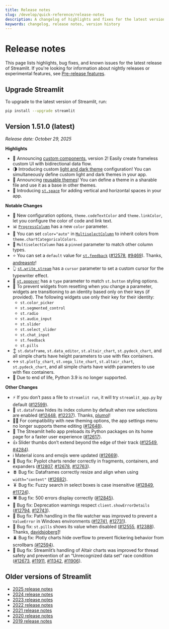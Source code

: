 ```yaml
---
title: Release notes
slug: /develop/quick-reference/release-notes
description: A changelog of highlights and fixes for the latest version of Streamlit.
keywords: changelog, release notes, version history
---
```


# Release notes

This page lists highlights, bug fixes, and known issues for the latest release of Streamlit. If you're looking for information about nightly releases or experimental features, see [Pre-release features](/develop/quick-reference/prerelease).

## Upgrade Streamlit

<Tip>

To upgrade to the latest version of Streamlit, run:

```bash
pip install --upgrade streamlit
```

</Tip>

## **Version 1.51.0 (latest)**

_Release date: October 29, 2025_

**Highlights**

- 🧩 Announcing [custom components](/develop/api-reference/custom-components/st.components.v2.component), version 2! Easily create frameless custom UI with bidirectional data flow.
- 🌗 Introducing custom [light and dark theme](/develop/concepts/configuration/theming) configuration! You can simultaneously define custom light and dark themes in your app.
- 🎨 Announcing [reusable themes](/develop/api-reference/configuration/config.toml#theme)! You can define a theme in a sharable file and use it as a base in other themes.
- 💫 Introducing [`st.space`](/develop/api-reference/layout/st.space) for adding vertical and horizontal spaces in your app.

**Notable Changes**

- 🔗 New configuration options, `theme.codeTextColor` and `theme.linkColor`, let you configure the color of code and link text.
- 📊 [`ProgressColumn`](/develop/api-reference/data/st.column_config/st.column_config.progresscolumn) has a new `color` parameter.
- 🌈 You can set `color="auto"` in [`MultiselectColumn`](/develop/api-reference/data/st.column_config/st.column_config.multiselectcolumn) to inherit colors from `theme.chartCategoricalColors`.
- 📌 `MultiselectColumn` has a `pinned` parameter to match other column types.
- ⭐ You can set a `default` value for [`st.feedback`](/develop/api-reference/widgets/st.feedback) ([#12578](https://github.com/streamlit/streamlit/pull/12578), [#9469](https://github.com/streamlit/streamlit/issues/9469)). Thanks, [andreasntr](https://github.com/andreasntr)!
- 👆 [`st.write_stream`](/develop/api-reference/write-magic/st.write_stream) has a `cursor` parameter to set a custom cursor for the typewriter effect.
- 🍿 [`st.popover`](/develop/api-reference/layout/st.popover) has a `type` parameter to match `st.button` styling options.
- 🔑 To prevent widgets from resetting when you change a parameter, widgets are transitioning to an identity based only on their keys (if provided). The following widgets use only their key for their identity:
  - `st.color_picker`
  - `st.segmented_control`
  - `st.radio`
  - `st.audio_input`
  - `st.slider`
  - `st.select_slider`
  - `st.chat_input`
  - `st.feedback`
  - `st.pills`
- ↕️ `st.dataframe`, `st.data_editor`, `st.altair_chart`, `st.pydeck_chart`, and all simple charts have height parameters to use with flex containers.
- ↔️ `st.plotly_chart`, `st.vega_lite_chart`, `st.altair_chart`, `st.pydeck_chart`, and all simple charts have width parameters to use with flex containers.
- 🐍 Due to end of life, Python 3.9 is no longer supported.

**Other Changes**

- ⚡ If you don’t pass a file to `streamlit run`, it will try `streamlit_app.py` by default ([#12599](https://github.com/streamlit/streamlit/pull/12599)).
- 🥷 `st.dataframe` hides its index column by default when row selections are enabled ([#12448](https://github.com/streamlit/streamlit/pull/12448), [#12237](https://github.com/streamlit/streamlit/issues/12237)). Thanks, [plumol](https://github.com/plumol)!
- 👩‍🎨 For compatibility with new theming options, the app settings menu no longer supports theme editing ([#12648](https://github.com/streamlit/streamlit/pull/12648)).
- 👋 The Streamlit hello app preloads its Python packages on its home page for a faster user experience ([#12617](https://github.com/streamlit/streamlit/pull/12617)).
- 👍 Slider thumbs don’t extend beyond the edge of their track ([#12549](https://github.com/streamlit/streamlit/pull/12549), [#4284](https://github.com/streamlit/streamlit/issues/4284)).
- ℹ️ Material icons and emojis were updated ([#12669](https://github.com/streamlit/streamlit/pull/12669)).
- 🦠 Bug fix: Pyplot charts render correctly in fragments, containers, and expanders ([#12807](https://github.com/streamlit/streamlit/pull/12807), [#12678](https://github.com/streamlit/streamlit/issues/12678), [#12763](https://github.com/streamlit/streamlit/issues/12763)).
- 🪰 Bug fix: Dataframes correctly resize and align when using `width="content"` ([#12682](https://github.com/streamlit/streamlit/pull/12682)).
- 🪳 Bug fix: Fuzzy search in select boxes is case insensitive ([#12849](https://github.com/streamlit/streamlit/pull/12849), [#11724](https://github.com/streamlit/streamlit/issues/11724)).
- 🕷️ Bug fix: 500 errors display correctly ([#12845](https://github.com/streamlit/streamlit/pull/12845)).
- 🐞 Bug fix: Deprecation warnings respect `client.showErrorDetails` ([#12794](https://github.com/streamlit/streamlit/pull/12794), [#12743](https://github.com/streamlit/streamlit/issues/12743)).
- 🐝 Bug fix: Path handling in the file watcher was improved to prevent a `ValueError` in Windows environments ([#12741](https://github.com/streamlit/streamlit/pull/12741), [#12731](https://github.com/streamlit/streamlit/issues/12731)).
- 🐜 Bug fix: `st.pills` shows its value when disabled ([#12555](https://github.com/streamlit/streamlit/pull/12555), [#12388](https://github.com/streamlit/streamlit/issues/12388)). Thanks, [davidsjoberg1](https://github.com/davidsjoberg1)!
- 🪲 Bug fix: Plotly charts hide overflow to prevent flickering behavior from scrollbars [(#12594](https://github.com/streamlit/streamlit/pull/12594)).
- 🐛 Bug fix: Streamlit’s handling of Altair charts was improved for thread safety and prevention of an “Unrecognized data set” race condition ([#12673](https://github.com/streamlit/streamlit/pull/12673), [#11911](https://github.com/streamlit/streamlit/pull/11911), [#11342](https://github.com/streamlit/streamlit/issues/11342), [#11906](https://github.com/streamlit/streamlit/issues/11906)).

## Older versions of Streamlit

- [2025 release notes](/develop/quick-reference/release-notes/2025)
- [2024 release notes](/develop/quick-reference/release-notes/2024)
- [2023 release notes](/develop/quick-reference/release-notes/2023)
- [2022 release notes](/develop/quick-reference/release-notes/2022)
- [2021 release notes](/develop/quick-reference/release-notes/2021)
- [2020 release notes](/develop/quick-reference/release-notes/2020)
- [2019 release notes](/develop/quick-reference/release-notes/2019)
